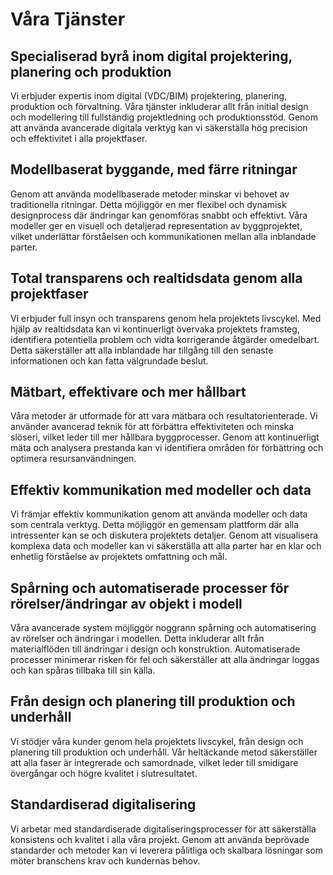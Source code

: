 # Våra Tjänster

## Specialiserad byrå inom digital projektering, planering och produktion
Vi erbjuder expertis inom digital (VDC/BIM) projektering, planering, produktion och förvaltning. Våra tjänster inkluderar allt från initial design och modellering till fullständig projektledning och produktionsstöd. Genom att använda avancerade digitala verktyg kan vi säkerställa hög precision och effektivitet i alla projektfaser.

## Modellbaserat byggande, med färre ritningar
Genom att använda modellbaserade metoder minskar vi behovet av traditionella ritningar. Detta möjliggör en mer flexibel och dynamisk designprocess där ändringar kan genomföras snabbt och effektivt. Våra modeller ger en visuell och detaljerad representation av byggprojektet, vilket underlättar förståelsen och kommunikationen mellan alla inblandade parter.

## Total transparens och realtidsdata genom alla projektfaser
Vi erbjuder full insyn och transparens genom hela projektets livscykel. Med hjälp av realtidsdata kan vi kontinuerligt övervaka projektets framsteg, identifiera potentiella problem och vidta korrigerande åtgärder omedelbart. Detta säkerställer att alla inblandade har tillgång till den senaste informationen och kan fatta välgrundade beslut.

## Mätbart, effektivare och mer hållbart
Våra metoder är utformade för att vara mätbara och resultatorienterade. Vi använder avancerad teknik för att förbättra effektiviteten och minska slöseri, vilket leder till mer hållbara byggprocesser. Genom att kontinuerligt mäta och analysera prestanda kan vi identifiera områden för förbättring och optimera resursanvändningen.

## Effektiv kommunikation med modeller och data
Vi främjar effektiv kommunikation genom att använda modeller och data som centrala verktyg. Detta möjliggör en gemensam plattform där alla intressenter kan se och diskutera projektets detaljer. Genom att visualisera komplexa data och modeller kan vi säkerställa att alla parter har en klar och enhetlig förståelse av projektets omfattning och mål.

## Spårning och automatiserade processer för rörelser/ändringar av objekt i modell
Våra avancerade system möjliggör noggrann spårning och automatisering av rörelser och ändringar i modellen. Detta inkluderar allt från materialflöden till ändringar i design och konstruktion. Automatiserade processer minimerar risken för fel och säkerställer att alla ändringar loggas och kan spåras tillbaka till sin källa.

## Från design och planering till produktion och underhåll
Vi stödjer våra kunder genom hela projektets livscykel, från design och planering till produktion och underhåll. Vår heltäckande metod säkerställer att alla faser är integrerade och samordnade, vilket leder till smidigare övergångar och högre kvalitet i slutresultatet.

## Standardiserad digitalisering
Vi arbetar med standardiserade digitaliseringsprocesser för att säkerställa konsistens och kvalitet i alla våra projekt. Genom att använda beprövade standarder och metoder kan vi leverera pålitliga och skalbara lösningar som möter branschens krav och kundernas behov.